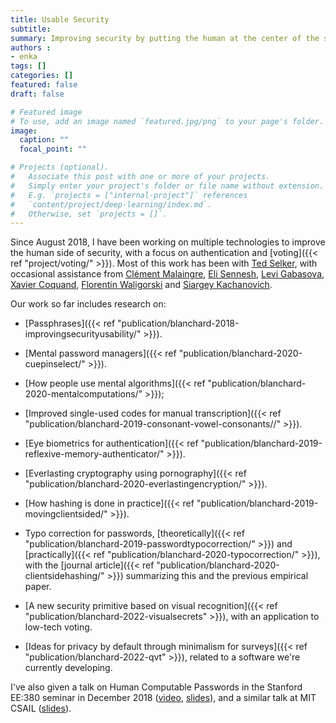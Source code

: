 ```yaml
---
title: Usable Security
subtitle: 
summary: Improving security by putting the human at the center of the system.
authors : 
- enka
tags: []
categories: []
featured: false
draft: false

# Featured image
# To use, add an image named `featured.jpg/png` to your page's folder. 
image:
  caption: ""
  focal_point: ""

# Projects (optional).
#   Associate this post with one or more of your projects.
#   Simply enter your project's folder or file name without extension.
#   E.g. `projects = ["internal-project"]` references 
#   `content/project/deep-learning/index.md`.
#   Otherwise, set `projects = []`.
---
```

Since August 2018, I have been working on multiple technologies to improve the human side of security, with a focus on authentication and [voting]({{< ref "project/voting/" >}}). Most of this work has been with [Ted Selker](http://ted.selker.com/), with occasional assistance from [Clément Malaingre](https://www.linkedin.com/in/cl%C3%A9ment-malaingre-57b165131/?originalSubdomain=fr), [Eli Sennesh](https://esennesh.github.io/), [Levi Gabasova](http://www.winterhazelly.cloud), [Xavier Coquand](https://www.linkedin.com/in/xavier-coquand-423161b0/?originalSubdomain=fr), [Florentin Waligorski](https://www.researchgate.net/profile/Florentin_Waligorski) and [Siargey Kachanovich](http://perso.eleves.ens-rennes.fr/people/siargey.kachanovich/).

Our work so far includes research on:

- [Passphrases]({{< ref "publication/blanchard-2018-improvingsecurityusability/" >}}).

- [Mental password managers]({{< ref "publication/blanchard-2020-cuepinselect/" >}}).

- [How people use mental algorithms]({{< ref "publication/blanchard-2020-mentalcomputations/" >}});

- [Improved single-used codes for manual transcription]({{< ref "publication/blanchard-2019-consonant-vowel-consonants//" >}}).


- [Eye biometrics for authentication]({{< ref "publication/blanchard-2019-reflexive-memory-authenticator/" >}}).
 
- [Everlasting cryptography using pornography]({{< ref "publication/blanchard-2020-everlastingencryption/" >}}).

- [How hashing is done in practice]({{< ref "publication/blanchard-2019-movingclientsided/" >}}).

- Typo correction for passwords, [theoretically]({{< ref "publication/blanchard-2019-passwordtypocorrection/" >}}) and [practically]({{< ref "publication/blanchard-2020-typocorrection/" >}}), with the [journal article]({{< ref "publication/blanchard-2020-clientsidehashing/" >}}) summarizing this and the previous empirical paper.


- [A new security primitive based on visual recognition]({{< ref "publication/blanchard-2022-visualsecrets" >}}), with an application to low-tech voting.

- [Ideas for privacy by default through minimalism for surveys]({{< ref "publication/blanchard-2022-qvt" >}}), related to a software we're currently developing. 

I've also given a talk on Human Computable Passwords in the Stanford EE:380 seminar in December 2018 ([video](https://www.youtube.com/watch?v=HalVaS-CvMU), [slides](/files/Human_Computable_Passwords_stanford.pdf)), and a similar talk at MIT CSAIL ([slides](/files/Human_Computable_Passwords_mit.pdf)).
